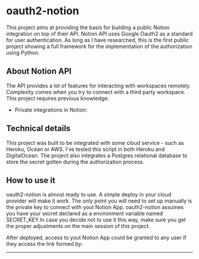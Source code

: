 # oauth2-notion

This project aims at providing the basis for building a public Notion integration on top of their API. 
Notion API uses Google Oauth2 as a standard for user authentication. As long as I have researched, this is the first public project showing a full framework for the implementation of the authorization using Python. 

## About Notion API
The API provides a lot of features for interacting with workspaces remotely. Complexity comes when you try to connect with a third party workspace.
This project requires previous knowledge:

* Private integrations in Notion: 

## Technical details
This project was built to be integrated with some cloud service - such as Heroku, Ocean or AWS. I've tested this script in both Heroku and DigitalOcean.
The project also integrates a Postgres relational database to store the secret gotten during the authorization process.

## How to use it
oauth2-notion is almost ready to use. A simple deploy in your cloud provider will make it work. 
The only point you will need to set up manually is the private key to connect with yout Notion App. oauth2-notion assumes you have your secret declared as a environment variable named SECRET_KEY.In case you decide not to use it this way, make sure you get the proper adjustments on the main session of this project.

After deployed, access to yout Notion App could be granted to any user if they access the link formed by:
__________________

